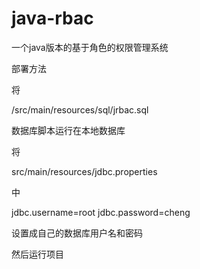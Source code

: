 
java-rbac
======================
一个java版本的基于角色的权限管理系统

部署方法

将

/src/main/resources/sql/jrbac.sql

数据库脚本运行在本地数据库

将

src/main/resources/jdbc.properties

中

  jdbc.username=root
  jdbc.password=cheng
  
设置成自己的数据库用户名和密码

然后运行项目


